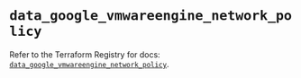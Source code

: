 # `data_google_vmwareengine_network_policy`

Refer to the Terraform Registry for docs: [`data_google_vmwareengine_network_policy`](https://registry.terraform.io/providers/hashicorp/google/6.33.0/docs/data-sources/vmwareengine_network_policy).
